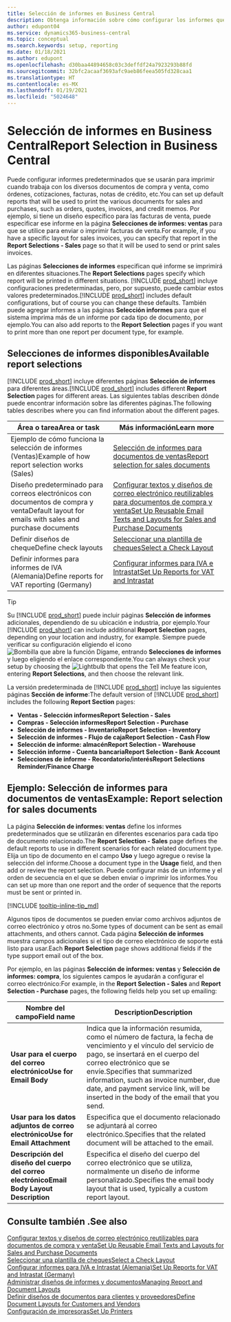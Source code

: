 ```yaml
---
title: Selección de informes en Business Central
description: Obtenga información sobre cómo configurar los informes que utiliza para imprimir varios tipos de documentos en Business Central.
author: edupont04
ms.service: dynamics365-business-central
ms.topic: conceptual
ms.search.keywords: setup, reporting
ms.date: 01/18/2021
ms.author: edupont
ms.openlocfilehash: d30baa44894658c03c3deffdf24a7923293b88fd
ms.sourcegitcommit: 32bfc2acaaf3693afc9aeb86feea505fd328caa1
ms.translationtype: HT
ms.contentlocale: es-MX
ms.lasthandoff: 01/19/2021
ms.locfileid: "5024648"
---
```

# <a name="report-selection-in-business-central"></a><span data-ttu-id="fc997-103">Selección de informes en Business Central</span><span class="sxs-lookup"><span data-stu-id="fc997-103">Report Selection in Business Central</span></span>

<span data-ttu-id="fc997-104">Puede configurar informes predeterminados que se usarán para imprimir cuando trabaja con los diversos documentos de compra y venta, como órdenes, cotizaciones, facturas, notas de crédito, etc.</span><span class="sxs-lookup"><span data-stu-id="fc997-104">You can set up default reports that will be used to print the various documents for sales and purchases, such as orders, quotes, invoices, and credit memos.</span></span> <span data-ttu-id="fc997-105">Por ejemplo, si tiene un diseño específico para las facturas de venta, puede especificar ese informe en la página **Selecciones de informes: ventas** para que se utilice para enviar o imprimir facturas de venta.</span><span class="sxs-lookup"><span data-stu-id="fc997-105">For example, if you have a specific layout for sales invoices, you can specify that report in the **Report Selections - Sales** page so that it will be used to send or print sales invoices.</span></span>  

<span data-ttu-id="fc997-106">Las páginas **Selecciones de informes** especifican qué informe se imprimirá en diferentes situaciones.</span><span class="sxs-lookup"><span data-stu-id="fc997-106">The **Report Selections** pages specify which report will be printed in different situations.</span></span> <span data-ttu-id="fc997-107">[!INCLUDE [prod_short](includes/prod_short.md)] incluye configuraciones predeterminadas, pero, por supuesto, puede cambiar estos valores predeterminados.</span><span class="sxs-lookup"><span data-stu-id="fc997-107">[!INCLUDE [prod_short](includes/prod_short.md)] includes default configurations, but of course you can change these defaults.</span></span> <span data-ttu-id="fc997-108">También puede agregar informes a las páginas **Selección informes** para que el sistema imprima más de un informe por cada tipo de documento, por ejemplo.</span><span class="sxs-lookup"><span data-stu-id="fc997-108">You can also add reports to the **Report Selection** pages if you want to print more than one report per document type, for example.</span></span>  

## <a name="available-report-selections"></a><span data-ttu-id="fc997-109">Selecciones de informes disponibles</span><span class="sxs-lookup"><span data-stu-id="fc997-109">Available report selections</span></span>

<span data-ttu-id="fc997-110">[!INCLUDE [prod_short](includes/prod_short.md)] incluye diferentes páginas **Selección de informes** para diferentes áreas.</span><span class="sxs-lookup"><span data-stu-id="fc997-110">[!INCLUDE [prod_short](includes/prod_short.md)] includes different **Report Selection** pages for different areas.</span></span> <span data-ttu-id="fc997-111">Las siguientes tablas describen dónde puede encontrar información sobre las diferentes páginas.</span><span class="sxs-lookup"><span data-stu-id="fc997-111">The following tables describes where you can find information about the different pages.</span></span>  

|<span data-ttu-id="fc997-112">Área o tarea</span><span class="sxs-lookup"><span data-stu-id="fc997-112">Area or task</span></span>  |<span data-ttu-id="fc997-113">Más información</span><span class="sxs-lookup"><span data-stu-id="fc997-113">Learn more</span></span>|
|--------------|----------|
|<span data-ttu-id="fc997-114">Ejemplo de cómo funciona la selección de informes (Ventas)</span><span class="sxs-lookup"><span data-stu-id="fc997-114">Example of how report selection works (Sales)</span></span>|[<span data-ttu-id="fc997-115">Selección de informes para documentos de ventas</span><span class="sxs-lookup"><span data-stu-id="fc997-115">Report selection for sales documents</span></span>](#example-report-selection-for-sales-documents)|
|<span data-ttu-id="fc997-116">Diseño predeterminado para correos electrónicos con documentos de compra y venta</span><span class="sxs-lookup"><span data-stu-id="fc997-116">Default layout for emails with sales and purchase documents</span></span>  |[<span data-ttu-id="fc997-117">Configurar textos y diseños de correo electrónico reutilizables para documentos de compra y venta</span><span class="sxs-lookup"><span data-stu-id="fc997-117">Set Up Reusable Email Texts and Layouts for Sales and Purchase Documents</span></span>](admin-how-setup-email.md#set-up-reusable-email-texts-and-layouts-for-sales-and-purchase-documents) |
|<span data-ttu-id="fc997-118">Definir diseños de cheque</span><span class="sxs-lookup"><span data-stu-id="fc997-118">Define check layouts</span></span>     |[<span data-ttu-id="fc997-119">Seleccionar una plantilla de cheques</span><span class="sxs-lookup"><span data-stu-id="fc997-119">Select a Check Layout</span></span>](finance-how-define-check-layouts.md) |
|<span data-ttu-id="fc997-120">Definir informes para informes de IVA (Alemania)</span><span class="sxs-lookup"><span data-stu-id="fc997-120">Define reports for VAT reporting (Germany)</span></span>|[<span data-ttu-id="fc997-121">Configurar informes para IVA e Intrastat</span><span class="sxs-lookup"><span data-stu-id="fc997-121">Set Up Reports for VAT and Intrastat</span></span>](LocalFunctionality/Germany/how-to-set-up-reports-for-vat-and-intrastat.md) |

> [!TIP]
> <span data-ttu-id="fc997-122">Su [!INCLUDE [prod_short](includes/prod_short.md)] puede incluir páginas **Selección de informes** adicionales, dependiendo de su ubicación e industria, por ejemplo.</span><span class="sxs-lookup"><span data-stu-id="fc997-122">Your [!INCLUDE [prod_short](includes/prod_short.md)] can include additional **Report Selection** pages, depending on your location and industry, for example.</span></span> <span data-ttu-id="fc997-123">Siempre puede verificar su configuración eligiendo el icono ![Bombilla que abre la función Dígame](media/ui-search/search_small.png "Dígame qué desea hacer"), entrando **Selecciones de informes** y luego eligiendo el enlace correspondiente.</span><span class="sxs-lookup"><span data-stu-id="fc997-123">You can always check your setup by choosing the ![Lightbulb that opens the Tell Me feature](media/ui-search/search_small.png "Tell me what you want to do") icon, entering **Report Selections**, and then choose the relevant link.</span></span>

<span data-ttu-id="fc997-124">La versión predeterminada de [!INCLUDE [prod_short](includes/prod_short.md)] incluye las siguientes páginas **Sección de informe**:</span><span class="sxs-lookup"><span data-stu-id="fc997-124">The default version of [!INCLUDE [prod_short](includes/prod_short.md)] includes the following **Report Section** pages:</span></span>

* <span data-ttu-id="fc997-125">**Ventas - Selección informes**</span><span class="sxs-lookup"><span data-stu-id="fc997-125">**Report Selection - Sales**</span></span>  
* <span data-ttu-id="fc997-126">**Compras - Selección informes**</span><span class="sxs-lookup"><span data-stu-id="fc997-126">**Report Selection - Purchase**</span></span>  
* <span data-ttu-id="fc997-127">**Selección de informes - Inventario**</span><span class="sxs-lookup"><span data-stu-id="fc997-127">**Report Selection - Inventory**</span></span>  
* <span data-ttu-id="fc997-128">**Selección de informes - Flujo de caja**</span><span class="sxs-lookup"><span data-stu-id="fc997-128">**Report Selection - Cash Flow**</span></span>  
* <span data-ttu-id="fc997-129">**Selección de informe: almacén**</span><span class="sxs-lookup"><span data-stu-id="fc997-129">**Report Selection - Warehouse**</span></span>  
* <span data-ttu-id="fc997-130">**Selección informe - Cuenta bancaria**</span><span class="sxs-lookup"><span data-stu-id="fc997-130">**Report Selection - Bank Account**</span></span>  
* <span data-ttu-id="fc997-131">**Selecciones de informe - Recordatorio/interés**</span><span class="sxs-lookup"><span data-stu-id="fc997-131">**Report Selections Reminder/Finance Charge**</span></span>  

## <a name="example-report-selection-for-sales-documents"></a><span data-ttu-id="fc997-132">Ejemplo: Selección de informes para documentos de ventas</span><span class="sxs-lookup"><span data-stu-id="fc997-132">Example: Report selection for sales documents</span></span>

<span data-ttu-id="fc997-133">La página **Selección de informes: ventas** define los informes predeterminados que se utilizarán en diferentes escenarios para cada tipo de documento relacionado.</span><span class="sxs-lookup"><span data-stu-id="fc997-133">The **Report Selection - Sales** page defines the default reports to use in different scenarios for each related document type.</span></span> <span data-ttu-id="fc997-134">Elija un tipo de documento en el campo **Uso** y luego agregue o revise la selección del informe.</span><span class="sxs-lookup"><span data-stu-id="fc997-134">Choose a document type in the **Usage** field, and then add or review the report selection.</span></span> <span data-ttu-id="fc997-135">Puede configurar más de un informe y el orden de secuencia en el que se deben enviar o imprimir los informes.</span><span class="sxs-lookup"><span data-stu-id="fc997-135">You can set up more than one report and the order of sequence that the reports must be sent or printed in.</span></span>  

[!INCLUDE [tooltip-inline-tip_md](includes/tooltip-inline-tip_md.md)]

<span data-ttu-id="fc997-136">Algunos tipos de documentos se pueden enviar como archivos adjuntos de correo electrónico y otros no.</span><span class="sxs-lookup"><span data-stu-id="fc997-136">Some types of document can be sent as email attachments, and others cannot.</span></span> <span data-ttu-id="fc997-137">Cada página **Selección de informes** muestra campos adicionales si el tipo de correo electrónico de soporte está listo para usar.</span><span class="sxs-lookup"><span data-stu-id="fc997-137">Each **Report Selection** page shows additional fields if the type support email out of the box.</span></span>  

<span data-ttu-id="fc997-138">Por ejemplo, en las páginas **Selección de informes: ventas** y **Selección de informes: compra**, los siguientes campos le ayudarán a configurar el correo electrónico:</span><span class="sxs-lookup"><span data-stu-id="fc997-138">For example, in the **Report Selection - Sales** and **Report Selection - Purchase** pages, the following fields help you set up emailing:</span></span>

|<span data-ttu-id="fc997-139">Nombre del campo</span><span class="sxs-lookup"><span data-stu-id="fc997-139">Field name</span></span> |<span data-ttu-id="fc997-140">Description</span><span class="sxs-lookup"><span data-stu-id="fc997-140">Description</span></span>  |
|-----------|-------------|
|<span data-ttu-id="fc997-141">**Usar para el cuerpo del correo electrónico**</span><span class="sxs-lookup"><span data-stu-id="fc997-141">**Use for Email Body**</span></span>| <span data-ttu-id="fc997-142">Indica que la información resumida, como el número de factura, la fecha de vencimiento y el vínculo del servicio de pago, se insertará en el cuerpo del correo electrónico que se envíe.</span><span class="sxs-lookup"><span data-stu-id="fc997-142">Specifies that summarized information, such as invoice number, due date, and payment service link, will be inserted in the body of the email that you send.</span></span>        |
|<span data-ttu-id="fc997-143">**Usar para los datos adjuntos de correo electrónico**</span><span class="sxs-lookup"><span data-stu-id="fc997-143">**Use for Email Attachment**</span></span>| <span data-ttu-id="fc997-144">Especifica que el documento relacionado se adjuntará al correo electrónico.</span><span class="sxs-lookup"><span data-stu-id="fc997-144">Specifies that the related document will be attached to the email.</span></span>|
|<span data-ttu-id="fc997-145">**Descripción del diseño del cuerpo del correo electrónico**</span><span class="sxs-lookup"><span data-stu-id="fc997-145">**Email Body Layout Description**</span></span>|<span data-ttu-id="fc997-146">Especifica el diseño del cuerpo del correo electrónico que se utiliza, normalmente un diseño de informe personalizado.</span><span class="sxs-lookup"><span data-stu-id="fc997-146">Specifies the email body layout that is used, typically a custom report layout.</span></span> |

## <a name="see-also"></a><span data-ttu-id="fc997-147">Consulte también .</span><span class="sxs-lookup"><span data-stu-id="fc997-147">See also</span></span>

[<span data-ttu-id="fc997-148">Configurar textos y diseños de correo electrónico reutilizables para documentos de compra y venta</span><span class="sxs-lookup"><span data-stu-id="fc997-148">Set Up Reusable Email Texts and Layouts for Sales and Purchase Documents</span></span>](admin-how-setup-email.md#set-up-reusable-email-texts-and-layouts-for-sales-and-purchase-documents)  
[<span data-ttu-id="fc997-149">Seleccionar una plantilla de cheques</span><span class="sxs-lookup"><span data-stu-id="fc997-149">Select a Check Layout</span></span>](finance-how-define-check-layouts.md)  
[<span data-ttu-id="fc997-150">Configurar informes para IVA e Intrastat (Alemania)</span><span class="sxs-lookup"><span data-stu-id="fc997-150">Set Up Reports for VAT and Intrastat (Germany)</span></span>](LocalFunctionality/Germany/how-to-set-up-reports-for-vat-and-intrastat.md)  
[<span data-ttu-id="fc997-151">Administrar diseños de informes y documentos</span><span class="sxs-lookup"><span data-stu-id="fc997-151">Managing Report and Document Layouts</span></span>](ui-manage-report-layouts.md)  
[<span data-ttu-id="fc997-152">Definir diseños de documentos para clientes y proveedores</span><span class="sxs-lookup"><span data-stu-id="fc997-152">Define Document Layouts for Customers and Vendors</span></span>](ui-define-customer-vendor-document-layouts.md)  
[<span data-ttu-id="fc997-153">Configuración de impresoras</span><span class="sxs-lookup"><span data-stu-id="fc997-153">Set Up Printers</span></span>](ui-specify-printer-selection-reports.md)  
